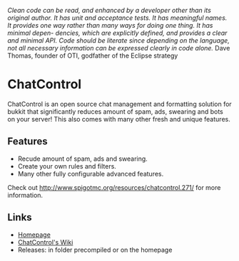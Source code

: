 <i>Clean code can be read, and enhanced by a developer other than its original author. It has unit and acceptance tests. It has meaningful names. It provides one way rather than many ways for doing one thing. It has minimal depen-
dencies, which are explicitly defined, and provides a clear and minimal API. Code should be literate since depending on the language, not all necessary information can be expressed clearly in code alone.</i>
                                    Dave Thomas, founder of OTI, godfather of the Eclipse strategy

ChatControl
===========

ChatControl is an open source chat management and formatting solution for bukkit that significantly reduces amount of spam, ads, swearing and bots on your server! This also comes with many other fresh and unique features.

Features
--------

* Recude amount of spam, ads and swearing.
* Create your own rules and filters.
* Many other fully configurable advanced features.

Check out http://www.spigotmc.org/resources/chatcontrol.271/ for more information.

Links
-----

* [Homepage](http://www.spigotmc.org/resources/chatcontrol.271)
* [ChatControl's Wiki](https://github.com/kangarko/ChatControl/wiki/Frequently-asked-questions-or-issues)
* Releases: in folder precompiled or on the homepage
